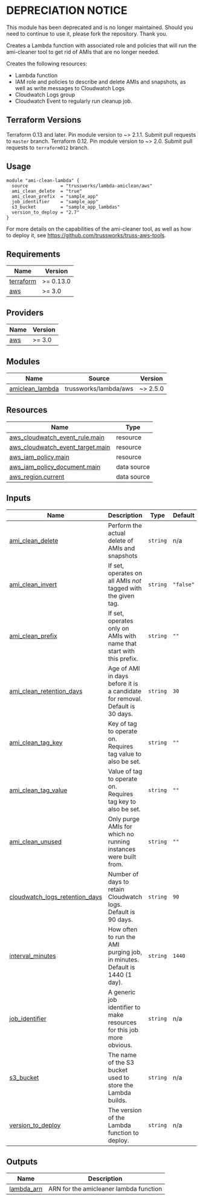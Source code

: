 # DEPRECIATION NOTICE
 
This module has been deprecated and is no longer maintained. Should you need to continue to use it, please fork the repository. Thank you.
 
 Creates a Lambda function with associated role and policies that
will run the ami-cleaner tool to get rid of AMIs that are no longer
needed.

Creates the following resources:

* Lambda function
* IAM role and policies to describe and delete AMIs and snapshots,
  as well as write messages to Cloudwatch Logs
* Cloudwatch Logs group
* Cloudwatch Event to regularly run cleanup job.

## Terraform Versions

Terraform 0.13 and later. Pin module version to ~> 2.1.1. Submit pull requests to `master` branch.
Terraform 0.12. Pin module version to ~> 2.0. Submit pull requests to `terraform012` branch.

## Usage

```hcl
module "ami-clean-lambda" {
  source            = "trussworks/lambda-amiclean/aws"
  ami_clean_delete  = "true"
  ami_clean_prefix  = "sample_app"
  job_identifier    = "sample_app"
  s3_bucket         = "sample_app_lambdas"
  version_to_deploy = "2.7"
}
```

For more details on the capabilities of the ami-cleaner tool, as well
as how to deploy it, see <https://github.com/trussworks/truss-aws-tools>.

<!-- BEGINNING OF PRE-COMMIT-TERRAFORM DOCS HOOK -->
## Requirements

| Name | Version |
|------|---------|
| <a name="requirement_terraform"></a> [terraform](#requirement\_terraform) | >= 0.13.0 |
| <a name="requirement_aws"></a> [aws](#requirement\_aws) | >= 3.0 |

## Providers

| Name | Version |
|------|---------|
| <a name="provider_aws"></a> [aws](#provider\_aws) | >= 3.0 |

## Modules

| Name | Source | Version |
|------|--------|---------|
| <a name="module_amiclean_lambda"></a> [amiclean\_lambda](#module\_amiclean\_lambda) | trussworks/lambda/aws | ~> 2.5.0 |

## Resources

| Name | Type |
|------|------|
| [aws_cloudwatch_event_rule.main](https://registry.terraform.io/providers/hashicorp/aws/latest/docs/resources/cloudwatch_event_rule) | resource |
| [aws_cloudwatch_event_target.main](https://registry.terraform.io/providers/hashicorp/aws/latest/docs/resources/cloudwatch_event_target) | resource |
| [aws_iam_policy.main](https://registry.terraform.io/providers/hashicorp/aws/latest/docs/resources/iam_policy) | resource |
| [aws_iam_policy_document.main](https://registry.terraform.io/providers/hashicorp/aws/latest/docs/data-sources/iam_policy_document) | data source |
| [aws_region.current](https://registry.terraform.io/providers/hashicorp/aws/latest/docs/data-sources/region) | data source |

## Inputs

| Name | Description | Type | Default | Required |
|------|-------------|------|---------|:--------:|
| <a name="input_ami_clean_delete"></a> [ami\_clean\_delete](#input\_ami\_clean\_delete) | Perform the actual delete of AMIs and snapshots | `string` | n/a | yes |
| <a name="input_ami_clean_invert"></a> [ami\_clean\_invert](#input\_ami\_clean\_invert) | If set, operates on all AMIs *not* tagged with the given tag. | `string` | `"false"` | no |
| <a name="input_ami_clean_prefix"></a> [ami\_clean\_prefix](#input\_ami\_clean\_prefix) | If set, operates only on AMIs with name that start with this prefix. | `string` | `""` | no |
| <a name="input_ami_clean_retention_days"></a> [ami\_clean\_retention\_days](#input\_ami\_clean\_retention\_days) | Age of AMI in days before it is a candidate for removal. Default is 30 days. | `string` | `30` | no |
| <a name="input_ami_clean_tag_key"></a> [ami\_clean\_tag\_key](#input\_ami\_clean\_tag\_key) | Key of tag to operate on. Requires tag value to also be set. | `string` | `""` | no |
| <a name="input_ami_clean_tag_value"></a> [ami\_clean\_tag\_value](#input\_ami\_clean\_tag\_value) | Value of tag to operate on. Requires tag key to also be set. | `string` | `""` | no |
| <a name="input_ami_clean_unused"></a> [ami\_clean\_unused](#input\_ami\_clean\_unused) | Only purge AMIs for which no running instances were built from. | `string` | `""` | no |
| <a name="input_cloudwatch_logs_retention_days"></a> [cloudwatch\_logs\_retention\_days](#input\_cloudwatch\_logs\_retention\_days) | Number of days to retain Cloudwatch logs. Default is 90 days. | `string` | `90` | no |
| <a name="input_interval_minutes"></a> [interval\_minutes](#input\_interval\_minutes) | How often to run the AMI purging job, in minutes. Default is 1440 (1 day). | `string` | `1440` | no |
| <a name="input_job_identifier"></a> [job\_identifier](#input\_job\_identifier) | A generic job identifier to make resources for this job more obvious. | `string` | n/a | yes |
| <a name="input_s3_bucket"></a> [s3\_bucket](#input\_s3\_bucket) | The name of the S3 bucket used to store the Lambda builds. | `string` | n/a | yes |
| <a name="input_version_to_deploy"></a> [version\_to\_deploy](#input\_version\_to\_deploy) | The version of the Lambda function to deploy. | `string` | n/a | yes |

## Outputs

| Name | Description |
|------|-------------|
| <a name="output_lambda_arn"></a> [lambda\_arn](#output\_lambda\_arn) | ARN for the amicleaner lambda function |
<!-- END OF PRE-COMMIT-TERRAFORM DOCS HOOK -->
